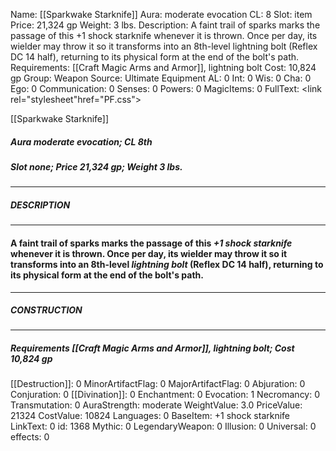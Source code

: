 Name: [[Sparkwake Starknife]]
Aura: moderate evocation
CL: 8
Slot: item
Price: 21,324 gp
Weight: 3 lbs.
Description: A faint trail of sparks marks the passage of this +1 shock starknife whenever it is thrown. Once per day, its wielder may throw it so it transforms into an 8th-level lightning bolt (Reflex DC 14 half), returning to its physical form at the end of the bolt's path.
Requirements: [[Craft Magic Arms and Armor]], lightning bolt
Cost: 10,824 gp
Group: Weapon
Source: Ultimate Equipment
AL: 0
Int: 0
Wis: 0
Cha: 0
Ego: 0
Communication: 0
Senses: 0
Powers: 0
MagicItems: 0
FullText: <link rel="stylesheet"href="PF.css"><div class="heading"><p class="alignleft">[[Sparkwake Starknife]]</p><div style="clear: both;"></div></div><div><h5><b>Aura </b>moderate evocation; <b>CL </b>8th</h5><h5><b>Slot </b>none; <b>Price </b>21,324 gp; <b>Weight </b>3 lbs.</h5></div><hr/><div><h5><b>DESCRIPTION</b></h5></div><hr/><div><h4><p>A faint trail of sparks marks the passage of this <i>+1 shock starknife</i> whenever it is thrown. Once per day, its wielder may throw it so it transforms into an 8th-level <i>lightning bolt</i> (Reflex DC 14 half), returning to its physical form at the end of the bolt's path.</p></h4></div><hr/><div><h5><b>CONSTRUCTION</b></h5></div><hr/><div><h5><b>Requirements </b>[[Craft Magic Arms and Armor]], <i>lightning bolt</i>; <b>Cost </b>10,824 gp</h5></div>
[[Destruction]]: 0
MinorArtifactFlag: 0
MajorArtifactFlag: 0
Abjuration: 0
Conjuration: 0
[[Divination]]: 0
Enchantment: 0
Evocation: 1
Necromancy: 0
Transmutation: 0
AuraStrength: moderate
WeightValue: 3.0
PriceValue: 21324
CostValue: 10824
Languages: 0
BaseItem: +1 shock starknife
LinkText: 0
id: 1368
Mythic: 0
LegendaryWeapon: 0
Illusion: 0
Universal: 0
effects: 0
